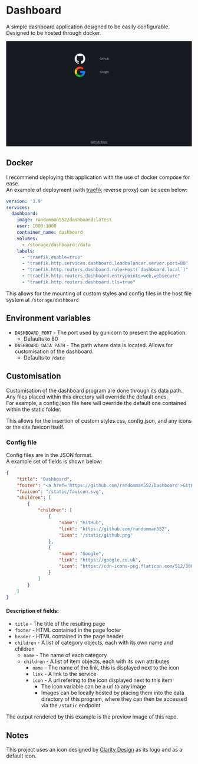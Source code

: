 # Dashboard
A simple dashboard application designed to be easily configurable.\
Designed to be hosted through docker.

![Output of example config](.github/preview.png)

## Docker
I recommend deploying this application with the use of docker compose for ease.\
An example of deployment (with [traefik](https://traefik.io/traefik/) reverse proxy) can be seen below:
```yml
version: '3.9'
services:
  dashboard:
    image: randomman552/dashboard:latest
    user: 1000:1000
    container_name: dashboard
    volumes:
      - /storage/dashboard:/data
    labels:
      - "traefik.enable=true"
      - "traefik.http.services.dashboard.loadbalancer.server.port=80"
      - "traefik.http.routers.dashboard.rule=Host(`dashboard.local`)"
      - "traefik.http.routers.dashboard.entrypoints=web,websecure"
      - "traefik.http.routers.dashboard.tls=true"
```

This allows for the mounting of custom styles and config files in the host file system at `/storage/dashboard`

## Environment variables
- `DASHBOARD_PORT` - The port used by gunicorn to present the application.
  - Defaults to 80
- `DASHBOARD_DATA_PATH` - The path where data is located. Allows for customisation of the dashboard.
  - Defaults to `/data`

## Customisation
Customisation of the dashboard program are done through its data path.\
Any files placed within this directory will override the default ones.\
For example, a config.json file here will override the default one contained within the static folder.

This allows for the insertion of custom styles.css, config.json, and any icons or the site favicon itself.

### Config file
Config files are in the JSON format.\
A example set of fields is shown below:
```json
{
    "title": "Dashboard",
    "footer": "<a href='https://github.com/randomman552/Dashboard'>GitHub Repo</a>",
    "favicon": "/static/favicon.svg",
    "children": [
        {
            "children": [
                {
                    "name": "GitHub",
                    "link": "https://github.com/randomman552",
                    "icon": "/static/github.png"
                },
                {
                    "name": "Google",
                    "link": "https://google.co.uk",
                    "icon": "https://cdn-icons-png.flaticon.com/512/300/300221.png"
                }
            ]
        }
    ]
}
```

#### Description of fields:
- `title` - The title of the resulting page
- `footer` - HTML contained in the page footer
- `header` - HTML contained in the page header
- `children` - A list of category objects, each with its own name and children
  - `name` - The name of each category
  - `children` - A list of item objects, each with its own attributes
    - `name` - The name of the link, this is displayed next to the icon
    - `link` - A link to the service
    - `icon` - A url refering to the icon displayed next to this item
      - The icon variable can be a url to any image
      - Images can be locally hosted by placing them into the data directory of this program, where they can then be accessed via the `/static` endpoint

The output rendered by this example is the preview image of this repo.

## Notes
This project uses an icon designed by [Clarity Design](https://clarity.design/) as its logo and as a default icon.